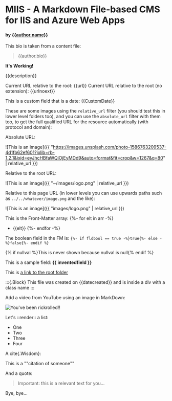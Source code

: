 ﻿---
Title: "MIIS CMS Default page"
Author: !!DataFromFile ~/_data/authors/jmalarcon.md
arr: [ Element 1, Element 2, Element 3]
fldBool: true
CustomDate: 2019-08-23 22:50:53
# Can have used nil instead of null n the next field
nullval: null
InventedField: "This is an invented field!"
data: one, two, three, four, 5
#Caching: true
---

# MIIS - A Markdown File-based CMS for IIS and Azure Web Apps
#### by [{{author.name}}](https://twitter.com/{{author.twitter}})

This bio is taken from a content file:

>{{author.bio}}

**It's Working!**

{{description}}

Current URL relative to the root: {{url}}
Current URL relative to the root (no extension): {{urlnoext}}

This is a custom field that is a date: {{CustomDate}}

These are some images using the `relative_url` filter (you should test this in lower level folders too), and you can use the `absolute_url` filter with them too, to get the full qualified URL for the resource automatically (with protocol and domain):

Absolute URL:

![This is an image]({{ "https://images.unsplash.com/photo-1586763209537-4d1fb62ef601?ixlib=rb-1.2.1&ixid=eyJhcHBfaWQiOjEyMDd9&auto=format&fit=crop&w=1267&q=80" | relative_url }})

Relative to the root URL:

![This is an image]({{ "~/images/logo.png" | relative_url }})

Relative to this page URL (in lower levels you can use upwards paths such as `../../whatever/image.png` and the like):

![This is an image]({{ "images/logo.png" | relative_url }})

This is the Front-Matter array:
{%- for elt in arr -%}
- {{elt}}
{%- endfor -%}

The boolean field in the FM is:&nbsp;`{%- if fldbool == true -%}true{%- else -%}false{%- endif %}`

{% if nullval %}This is never shown because nullval is null{% endif %}

This is a sample field: **{{ inventedfield }}**

This is [a link to the root folder](~/)

:::{.Block}
This file was created on {{datecreated}} and is inside a div with a class name
:::

Add a video from YouTube using an image in MarkDown:

![You've been rickrolled!!](https://www.youtube.com/watch?v=dQw4w9WgXcQ)

Let's ::render:: a list:
- One
- Two
- Three
- Four

A cite{.Wisdom}:

This is a ""citation of someone""

And a quote:

>Important: this is a relevant text for you...

Bye, bye...